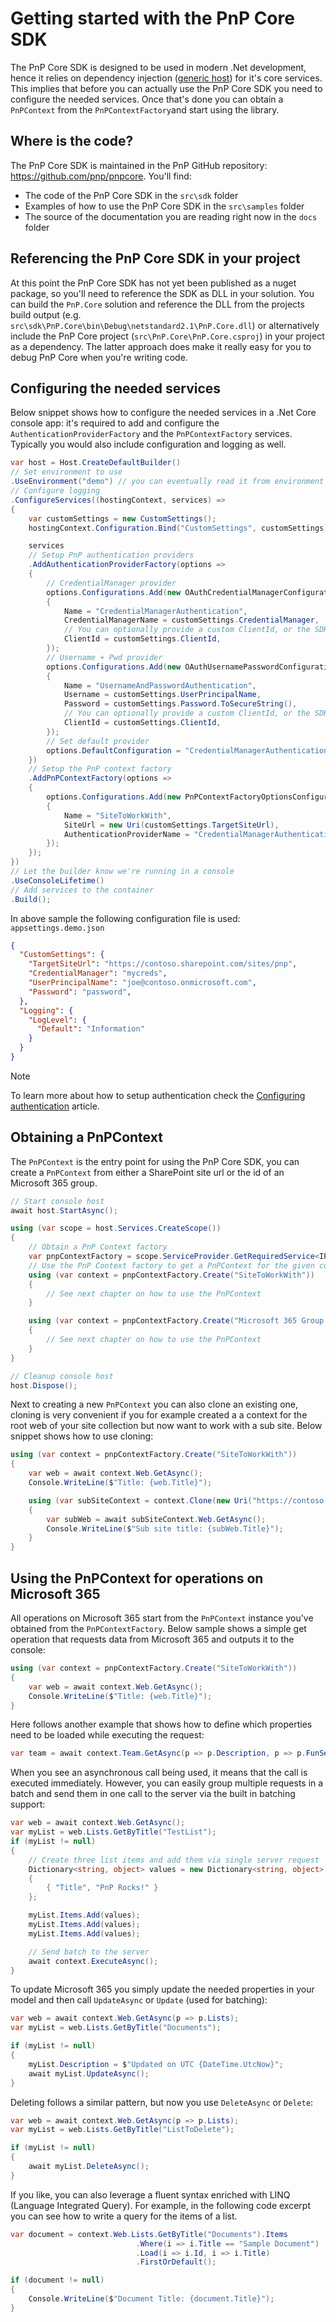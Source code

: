 # Getting started with the PnP Core SDK

The PnP Core SDK is designed to be used in modern .Net development, hence it relies on dependency injection ([generic host](https://docs.microsoft.com/en-us/aspnet/core/fundamentals/host/generic-host?view=aspnetcore-3.1)) for it's core services. This implies that before you can actually use the PnP Core SDK you need to configure the needed services. Once that's done you can obtain a `PnPContext` from the `PnPContextFactory`and start using the library.

## Where is the code?

The PnP Core SDK is maintained in the PnP GitHub repository: https://github.com/pnp/pnpcore. You'll find:

- The code of the PnP Core SDK in the `src\sdk` folder
- Examples of how to use the PnP Core SDK in the `src\samples` folder
- The source of the documentation you are reading right now in the `docs` folder

## Referencing the PnP Core SDK in your project

At this point the PnP Core SDK has not yet been published as a nuget package, so you'll need to reference the SDK as DLL in your solution. You can build the `PnP.Core` solution and reference the DLL from the projects build output (e.g. `src\sdk\PnP.Core\bin\Debug\netstandard2.1\PnP.Core.dll`) or alternatively include the PnP Core project (`src\PnP.Core\PnP.Core.csproj`) in your project as a dependency. The latter approach does make it really easy for you to debug PnP Core when you're writing code.

## Configuring the needed services

Below snippet shows how to configure the needed services in a .Net Core console app: it's required to add and configure the `AuthenticationProviderFactory` and the `PnPContextFactory` services. Typically you would also include configuration and logging as well.

```csharp
var host = Host.CreateDefaultBuilder()
// Set environment to use
.UseEnvironment("demo") // you can eventually read it from environment variables
// Configure logging
.ConfigureServices((hostingContext, services) =>
{
    var customSettings = new CustomSettings();
    hostingContext.Configuration.Bind("CustomSettings", customSettings);

    services
    // Setup PnP authentication providers
    .AddAuthenticationProviderFactory(options =>
    {
        // CredentialManager provider
        options.Configurations.Add(new OAuthCredentialManagerConfiguration
        {
            Name = "CredentialManagerAuthentication",
            CredentialManagerName = customSettings.CredentialManager,
            // You can optionally provide a custom ClientId, or the SDK will use a default one
            ClientId = customSettings.ClientId,
        });
        // Username + Pwd provider
        options.Configurations.Add(new OAuthUsernamePasswordConfiguration
        {
            Name = "UsernameAndPasswordAuthentication",
            Username = customSettings.UserPrincipalName,
            Password = customSettings.Password.ToSecureString(),
            // You can optionally provide a custom ClientId, or the SDK will use a default one
            ClientId = customSettings.ClientId,
        });
        // Set default provider
        options.DefaultConfiguration = "CredentialManagerAuthentication";
    })
    // Setup the PnP context factory
    .AddPnPContextFactory(options =>
    {
        options.Configurations.Add(new PnPContextFactoryOptionsConfiguration
        {
            Name = "SiteToWorkWith",
            SiteUrl = new Uri(customSettings.TargetSiteUrl),
            AuthenticationProviderName = "CredentialManagerAuthentication",
        });
    });
})
// Let the builder know we're running in a console
.UseConsoleLifetime()
// Add services to the container
.Build();
```

In above sample the following configuration file is used: `appsettings.demo.json`

```json
{
  "CustomSettings": {
    "TargetSiteUrl": "https://contoso.sharepoint.com/sites/pnp",
    "CredentialManager": "mycreds",
    "UserPrincipalName": "joe@contoso.onmicrosoft.com",
    "Password": "password",
  },
  "Logging": {
    "LogLevel": {
      "Default": "Information"
    }
  }
}
```

> [!Note]
> To learn more about how to setup authentication check the [Configuring authentication](configuring%20authentication.md) article.

## Obtaining a PnPContext

The `PnPContext` is the entry point for using the PnP Core SDK, you can create a `PnPContext` from either a SharePoint site url or the id of an Microsoft 365 group.

```csharp
// Start console host
await host.StartAsync();

using (var scope = host.Services.CreateScope())
{
    // Obtain a PnP Context factory
    var pnpContextFactory = scope.ServiceProvider.GetRequiredService<IPnPContextFactory>();
    // Use the PnP Context factory to get a PnPContext for the given configuration
    using (var context = pnpContextFactory.Create("SiteToWorkWith"))
    {
        // See next chapter on how to use the PnPContext
    }

    using (var context = pnpContextFactory.Create("Microsoft 365 Group guid"))
    {
        // See next chapter on how to use the PnPContext
    }
}

// Cleanup console host
host.Dispose();
```

Next to creating a new `PnPContext` you can also clone an existing one, cloning is very convenient if you for example created a a context for the root web of your site collection but now want to work with a sub site. Below snippet shows how to use cloning:

```csharp
using (var context = pnpContextFactory.Create("SiteToWorkWith"))
{
    var web = await context.Web.GetAsync();
    Console.WriteLine($"Title: {web.Title}");

    using (var subSiteContext = context.Clone(new Uri("https://contoso.sharepoint.com/sites/siteA/subsite")))
    {
        var subWeb = await subSiteContext.Web.GetAsync();
        Console.WriteLine($"Sub site title: {subWeb.Title}");
    }
}
```

## Using the PnPContext for operations on Microsoft 365

All operations on Microsoft 365 start from the `PnPContext` instance you've obtained from the `PnPContextFactory`. Below sample shows a simple get operation that requests data from Microsoft 365 and outputs it to the console:

```csharp
using (var context = pnpContextFactory.Create("SiteToWorkWith"))
{
    var web = await context.Web.GetAsync();
    Console.WriteLine($"Title: {web.Title}");
}
```

Here follows another example that shows how to define which properties need to be loaded while executing the request:

```csharp
var team = await context.Team.GetAsync(p => p.Description, p => p.FunSettings, p => p.DiscoverySettings, p => p.Members);
```

When you see an asynchronous call being used, it means that the call is executed immediately.
However, you can easily group multiple requests in a batch and send them in one call to the server via the built in batching support:

```csharp
var web = await context.Web.GetAsync();
var myList = web.Lists.GetByTitle("TestList");
if (myList != null)
{
    // Create three list items and add them via single server request
    Dictionary<string, object> values = new Dictionary<string, object>
    {
        { "Title", "PnP Rocks!" }
    };

    myList.Items.Add(values);
    myList.Items.Add(values);
    myList.Items.Add(values);

    // Send batch to the server
    await context.ExecuteAsync();
}
```

To update Microsoft 365 you simply update the needed properties in your model and then call `UpdateAsync` or `Update` (used for batching):

```csharp
var web = await context.Web.GetAsync(p => p.Lists);
var myList = web.Lists.GetByTitle("Documents");

if (myList != null)
{
    myList.Description = $"Updated on UTC {DateTime.UtcNow}";
    await myList.UpdateAsync();
}
```

Deleting follows a similar pattern, but now you use `DeleteAsync` or `Delete`:

```csharp
var web = await context.Web.GetAsync(p => p.Lists);
var myList = web.Lists.GetByTitle("ListToDelete");

if (myList != null)
{
    await myList.DeleteAsync();
}
```

If you like, you can also leverage a fluent syntax enriched with LINQ (Language Integrated Query). For example, in the following code excerpt you can see how to write a query for the items of a list.

```csharp
var document = context.Web.Lists.GetByTitle("Documents").Items
                            .Where(i => i.Title == "Sample Document")
                            .Load(i => i.Id, i => i.Title)
                            .FirstOrDefault();

if (document != null) 
{
    Console.WriteLine($"Document Title: {document.Title}");
}
```

